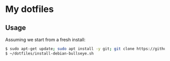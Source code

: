 # My dotfiles

## Usage

Assuming we start from a fresh install:
```bash
$ sudo apt-get update; sudo apt install -y git; git clone https://github.com/atallahade/dotfiles.git ~/dotfiles
$ ~/dotfiles/install-debian-bullseye.sh
```
